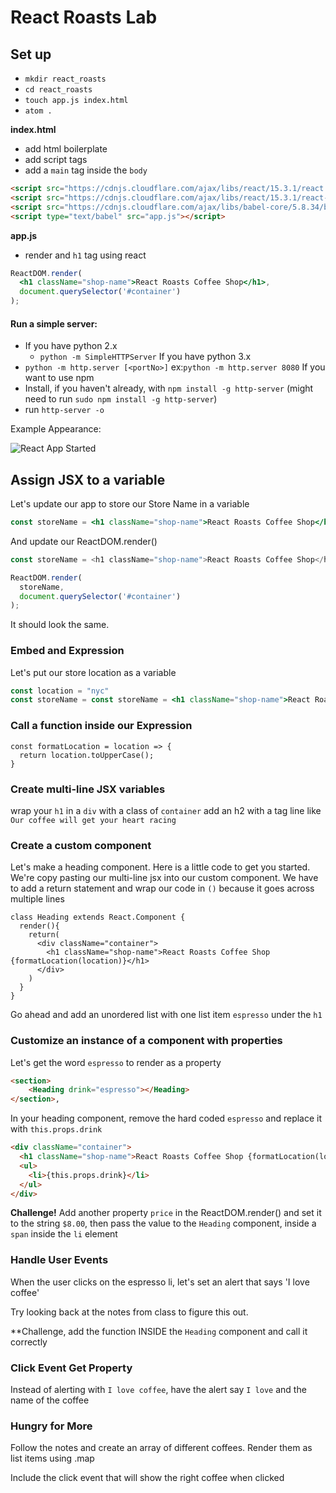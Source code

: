 # React Roasts Lab

## Set up
- `mkdir react_roasts`
- `cd react_roasts `
- `touch app.js index.html`
- `atom .`

**index.html**
- add html boilerplate
- add script tags
- add a `main` tag inside the `body`

```html
<script src="https://cdnjs.cloudflare.com/ajax/libs/react/15.3.1/react.js"></script>
<script src="https://cdnjs.cloudflare.com/ajax/libs/react/15.3.1/react-dom.js"></script>
<script src="https://cdnjs.cloudflare.com/ajax/libs/babel-core/5.8.34/browser.min.js"></script>
<script type="text/babel" src="app.js"></script>
```

**app.js**

- render and `h1` tag using react

```jsx
ReactDOM.render(
  <h1 className="shop-name">React Roasts Coffee Shop</h1>,
  document.querySelector('#container')
);
```

#### Run a simple server:
- If you have python 2.x
  - `python -m SimpleHTTPServer`
If you have python 3.x
 - `python -m http.server [<portNo>]`
  ex:`python -m http.server 8080`
If you want to use npm
  - Install, if you haven't already, with `npm install -g http-server` (might need to run `sudo npm install -g http-server`)
  - run `http-server -o`

Example Appearance:

![React App Started](https://i.imgur.com/xxeZCEW.png)


## Assign JSX to a variable
Let's update our app to store our Store Name in a variable

```jsx
const storeName = <h1 className="shop-name">React Roasts Coffee Shop</h1>
```

And update our ReactDOM.render()

```js
const storeName = <h1 className="shop-name">React Roasts Coffee Shop</h1>

ReactDOM.render(
  storeName,
  document.querySelector('#container')
);
```

It should look the same.

### Embed and Expression

Let's put our store location as a variable

```jsx
const location = "nyc"
const storeName = const storeName = <h1 className="shop-name">React Roasts Coffee Shop, {location}</h1>
```

### Call a function inside our Expression

```
const formatLocation = location => {
  return location.toUpperCase();
}
```

### Create multi-line JSX variables

wrap your `h1` in a `div` with a class of `container`
add an h2  with a tag line like `Our coffee will get your heart racing`


### Create a custom component

Let's make a heading component. Here is a little code to get you started. We're copy pasting our multi-line jsx into our custom component. We have to add a return statement and wrap our code in `()` because it goes across multiple lines

```
class Heading extends React.Component {
  render(){
    return(
      <div className="container">
        <h1 className="shop-name">React Roasts Coffee Shop {formatLocation(location)}</h1>
      </div>
    )
  }
}
```

Go ahead and add an unordered list with one list item `espresso` under the `h1`

### Customize an instance of a component with properties

Let's get the word `espresso` to render as a property

```html
<section>
    <Heading drink="espresso"></Heading>
</section>,
```

In your heading component, remove the hard coded `espresso` and replace it with `this.props.drink`

```html
<div className="container">
  <h1 className="shop-name">React Roasts Coffee Shop {formatLocation(location)}</h1>
  <ul>
    <li>{this.props.drink}</li>
  </ul>
</div>
```

**Challenge!** Add another property `price` in the ReactDOM.render() and set it to the string `$8.00`, then pass the value to the `Heading` component, inside a `span` inside the `li` element

### Handle User Events

When the user clicks on the espresso li, let's set an alert that says 'I love coffee'

Try looking back at the notes from class to figure this out.

**Challenge, add the function INSIDE the `Heading` component and call it correctly

### Click Event Get Property

Instead of alerting with `I love coffee`, have the alert say `I love` and the name of the coffee

### Hungry for More
Follow the notes and create an array of different coffees. Render them as list items using .map

Include the click event that will show the right coffee when clicked
